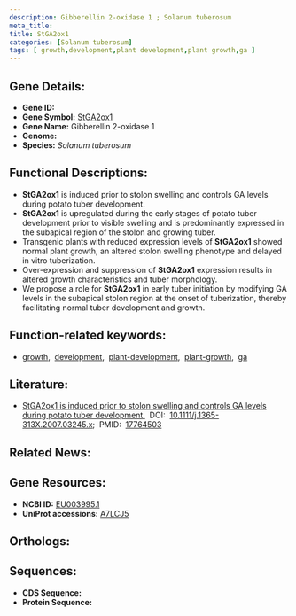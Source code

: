```yaml
---
description: Gibberellin 2-oxidase 1 ; Solanum tuberosum
meta_title:
title: StGA2ox1
categories: [Solanum tuberosum]
tags: [ growth,development,plant development,plant growth,ga ]
---
```


## Gene Details:
- **Gene ID:** []()
- **Gene Symbol:** <u>StGA2ox1</u>
- **Gene Name:** Gibberellin 2-oxidase 1
- **Genome:** []()
- **Species:** *Solanum tuberosum*

## Functional Descriptions:
   - **StGA2ox1** is induced prior to stolon swelling and controls GA levels during potato tuber development.
   - **StGA2ox1** is upregulated during the early stages of potato tuber development prior to visible swelling and is predominantly expressed in the subapical region of the stolon and growing tuber.
   - Transgenic plants with reduced expression levels of **StGA2ox1** showed normal plant growth, an altered stolon swelling phenotype and delayed in vitro tuberization.
   - Over-expression and suppression of **StGA2ox1** expression results in altered growth characteristics and tuber morphology.
   - We propose a role for **StGA2ox1** in early tuber initiation by modifying GA levels in the subapical stolon region at the onset of tuberization, thereby facilitating normal tuber development and growth.

## Function-related keywords:
   - [growth](/tags/growth/),&nbsp;&nbsp;[development](/tags/development/),&nbsp;&nbsp;[plant-development](/tags/plant-development/),&nbsp;&nbsp;[plant-growth](/tags/plant-growth/),&nbsp;&nbsp;[ga](/tags/ga/)

## Literature:
   - [StGA2ox1 is induced prior to stolon swelling and controls GA levels during potato tuber development.](https://doi.org/10.1111/j.1365-313X.2007.03245.x)&nbsp;&nbsp;DOI:&nbsp;&nbsp;[10.1111/j.1365-313X.2007.03245.x](https://doi.org/10.1111/j.1365-313X.2007.03245.x);&nbsp;&nbsp;PMID:&nbsp;&nbsp;[17764503](https://pubmed.ncbi.nlm.nih.gov/17764503/)

## Related News:

## Gene Resources:
- **NCBI ID:**  [EU003995.1](https://www.ncbi.nlm.nih.gov/gene/?term=EU003995.1)
- **UniProt accessions:**  [A7LCJ5](https://www.uniprot.org/uniprotkb/A7LCJ5/entry)

## Orthologs:

## Sequences:
- **CDS Sequence:**
- **Protein Sequence:**
